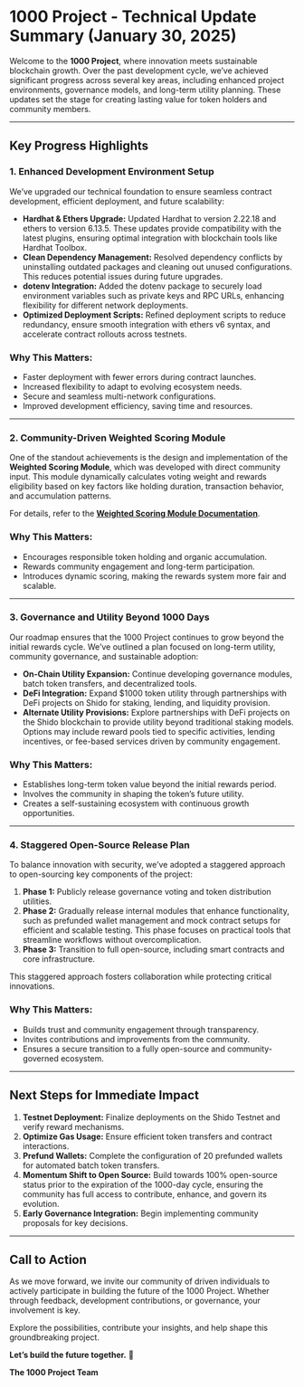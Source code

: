 # 1000 Project - Technical Update Summary (January 30, 2025)

Welcome to the **1000 Project**, where innovation meets sustainable blockchain growth. Over the past development cycle, we’ve achieved significant progress across several key areas, including enhanced project environments, governance models, and long-term utility planning. These updates set the stage for creating lasting value for token holders and community members.

---

## **Key Progress Highlights**

### **1. Enhanced Development Environment Setup**

We’ve upgraded our technical foundation to ensure seamless contract development, efficient deployment, and future scalability:

- **Hardhat & Ethers Upgrade:** Updated Hardhat to version 2.22.18 and ethers to version 6.13.5. These updates provide compatibility with the latest plugins, ensuring optimal integration with blockchain tools like Hardhat Toolbox.
- **Clean Dependency Management:** Resolved dependency conflicts by uninstalling outdated packages and cleaning out unused configurations. This reduces potential issues during future upgrades.
- **dotenv Integration:** Added the dotenv package to securely load environment variables such as private keys and RPC URLs, enhancing flexibility for different network deployments.
- **Optimized Deployment Scripts:** Refined deployment scripts to reduce redundancy, ensure smooth integration with ethers v6 syntax, and accelerate contract rollouts across testnets.

### **Why This Matters:**
- Faster deployment with fewer errors during contract launches.
- Increased flexibility to adapt to evolving ecosystem needs.
- Secure and seamless multi-network configurations.
- Improved development efficiency, saving time and resources.

---

### **2. Community-Driven Weighted Scoring Module**

One of the standout achievements is the design and implementation of the **Weighted Scoring Module**, which was developed with direct community input. This module dynamically calculates voting weight and rewards eligibility based on key factors like holding duration, transaction behavior, and accumulation patterns.

For details, refer to the **[Weighted Scoring Module Documentation](Weighted_Scoring_Proposal/Weighted_Scoring_Module_Documentatin.md)**.

### **Why This Matters:**
- Encourages responsible token holding and organic accumulation.
- Rewards community engagement and long-term participation.
- Introduces dynamic scoring, making the rewards system more fair and scalable.

---

### **3. Governance and Utility Beyond 1000 Days**

Our roadmap ensures that the 1000 Project continues to grow beyond the initial rewards cycle. We’ve outlined a plan focused on long-term utility, community governance, and sustainable adoption:

- **On-Chain Utility Expansion:** Continue developing governance modules, batch token transfers, and decentralized tools.
- **DeFi Integration:** Expand $1000 token utility through partnerships with DeFi projects on Shido for staking, lending, and liquidity provision.
- **Alternate Utility Provisions:** Explore partnerships with DeFi projects on the Shido blockchain to provide utility beyond traditional staking models. Options may include reward pools tied to specific activities, lending incentives, or fee-based services driven by community engagement.

### **Why This Matters:**
- Establishes long-term token value beyond the initial rewards period.
- Involves the community in shaping the token’s future utility.
- Creates a self-sustaining ecosystem with continuous growth opportunities.

---

### **4. Staggered Open-Source Release Plan**

To balance innovation with security, we’ve adopted a staggered approach to open-sourcing key components of the project:

1. **Phase 1:** Publicly release governance voting and token distribution utilities.
2. **Phase 2:** Gradually release internal modules that enhance functionality, such as prefunded wallet management and mock contract setups for efficient and scalable testing. This phase focuses on practical tools that streamline workflows without overcomplication.
3. **Phase 3:** Transition to full open-source, including smart contracts and core infrastructure.

This staggered approach fosters collaboration while protecting critical innovations.

### **Why This Matters:**
- Builds trust and community engagement through transparency.
- Invites contributions and improvements from the community.
- Ensures a secure transition to a fully open-source and community-governed ecosystem.

---

## **Next Steps for Immediate Impact**

1. **Testnet Deployment:** Finalize deployments on the Shido Testnet and verify reward mechanisms.
2. **Optimize Gas Usage:** Ensure efficient token transfers and contract interactions.
3. **Prefund Wallets:** Complete the configuration of 20 prefunded wallets for automated batch token transfers.
4. **Momentum Shift to Open Source:** Build towards 100% open-source status prior to the expiration of the 1000-day cycle, ensuring the community has full access to contribute, enhance, and govern its evolution.
4. **Early Governance Integration:** Begin implementing community proposals for key decisions.

---

## **Call to Action**

As we move forward, we invite our community of driven individuals to actively participate in building the future of the 1000 Project. Whether through feedback, development contributions, or governance, your involvement is key.

Explore the possibilities, contribute your insights, and help shape this groundbreaking project.

**Let’s build the future together.** 🚀

**The 1000 Project Team**

